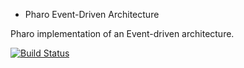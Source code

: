 * Pharo Event-Driven Architecture

Pharo implementation of an Event-driven architecture.

[![Build Status](https://travis-ci.org/osoco/pharo-eda.svg?branch=develop)](https://travis-ci.org/osoco/pharo-eda)
